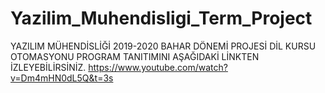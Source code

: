 # Yazilim_Muhendisligi_Term_Project

YAZILIM MÜHENDİSLİĞİ 2019-2020 BAHAR DÖNEMİ PROJESİ DİL KURSU OTOMASYONU PROGRAM TANITIMINI AŞAĞIDAKİ LİNKTEN İZLEYEBİLİRSİNİZ. 
https://www.youtube.com/watch?v=Dm4mHN0dL5Q&t=3s
